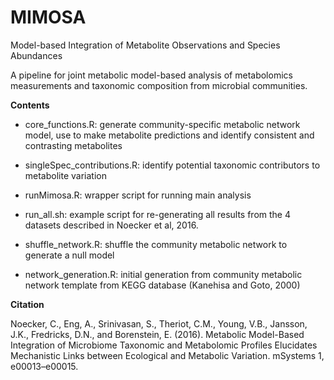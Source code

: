 # MIMOSA
Model-based Integration of Metabolite Observations and Species Abundances

A pipeline for joint metabolic model-based analysis of metabolomics measurements and taxonomic composition from microbial communities. 

**Contents**

- core_functions.R: generate community-specific metabolic network model, use to make metabolite predictions and identify consistent and contrasting metabolites

- singleSpec_contributions.R: identify potential taxonomic contributors to metabolite variation

- runMimosa.R: wrapper script for running main analysis

- run_all.sh: example script for re-generating all results from the 4 datasets described in Noecker et al, 2016.

- shuffle_network.R: shuffle the community metabolic network to generate a null model

- network_generation.R: initial generation from community metabolic network template from KEGG database (Kanehisa and Goto, 2000)

**Citation**

Noecker, C., Eng, A., Srinivasan, S., Theriot, C.M., Young, V.B., Jansson, J.K., Fredricks, D.N., and Borenstein, E. (2016). Metabolic Model-Based Integration of Microbiome Taxonomic and Metabolomic Profiles Elucidates Mechanistic Links between Ecological and Metabolic Variation. mSystems 1, e00013–e00015.
